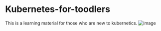 # Kubernetes-for-toodlers
This is a learning material for those who are new to kubernetics.
![image](https://user-images.githubusercontent.com/61867340/201608333-b0bbd9ca-947d-4915-b891-bff04ef6273c.png)
